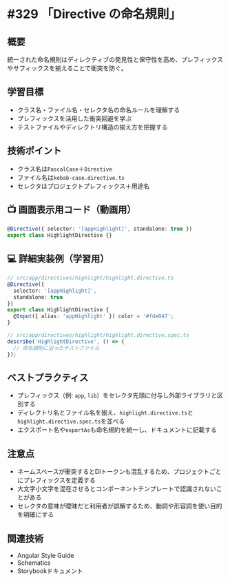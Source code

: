 # #329 「Directive の命名規則」

## 概要
統一された命名規則はディレクティブの発見性と保守性を高め、プレフィックスやサフィックスを揃えることで衝突を防ぐ。

## 学習目標
- クラス名・ファイル名・セレクタ名の命名ルールを理解する
- プレフィックスを活用した衝突回避を学ぶ
- テストファイルやディレクトリ構造の揃え方を把握する

## 技術ポイント
- クラス名は`PascalCase`＋`Directive`
- ファイル名は`kebab-case.directive.ts`
- セレクタはプロジェクトプレフィックス＋用途名

## 📺 画面表示用コード（動画用）
```typescript
@Directive({ selector: '[appHighlight]', standalone: true })
export class HighlightDirective {}
```

## 💻 詳細実装例（学習用）
```typescript
// src/app/directives/highlight/highlight.directive.ts
@Directive({
  selector: '[appHighlight]',
  standalone: true
})
export class HighlightDirective {
  @Input({ alias: 'appHighlight' }) color = '#fde047';
}

// src/app/directives/highlight/highlight.directive.spec.ts
describe('HighlightDirective', () => {
  // 命名規則に沿ったテストファイル
});
```

## ベストプラクティス
- プレフィックス（例: `app`, `lib`）をセレクタ先頭に付与し外部ライブラリと区別する
- ディレクトリ名とファイル名を揃え、`highlight.directive.ts`と`highlight.directive.spec.ts`を並べる
- エクスポート名や`exportAs`も命名規約を統一し、ドキュメントに記載する

## 注意点
- ネームスペースが衝突するとDIトークンも混乱するため、プロジェクトごとにプレフィックスを定義する
- 大文字小文字を混在させるとコンポーネントテンプレートで認識されないことがある
- セレクタの意味が曖昧だと利用者が誤解するため、動詞や形容詞を使い目的を明確にする

## 関連技術
- Angular Style Guide
- Schematics
- Storybookドキュメント
